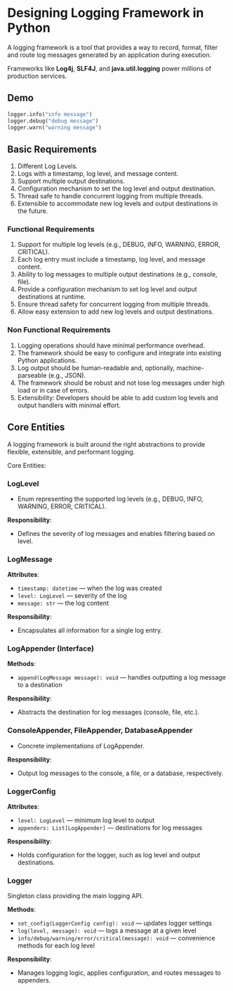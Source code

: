 # Designing Logging Framework in Python

A logging framework is a tool that provides a way to record, format, filter and route log messages generated by an application during execution.

Frameworks like **Log4j**, **SLF4J**, and **java.util.logging** power millions of production services.

## Demo

```python
logger.info("info message")
logger.debug("debug message")
logger.warn("warning message")
```

## Basic Requirements

1. Different Log Levels.
2. Logs with a timestamp, log level, and message content.
3. Support multiple output destinations.
4. Configuration mechanism to set the log level and output destination.
5. Thread safe to handle concurrent logging from multiple threads.
6. Extensible to accommodate new log levels and output destinations in the future.

### Functional Requirements

1. Support for multiple log levels (e.g., DEBUG, INFO, WARNING, ERROR, CRITICAL).
2. Each log entry must include a timestamp, log level, and message content.
3. Ability to log messages to multiple output destinations (e.g., console, file).
4. Provide a configuration mechanism to set log level and output destinations at runtime.
5. Ensure thread safety for concurrent logging from multiple threads.
6. Allow easy extension to add new log levels and output destinations.

### Non Functional Requirements

1. Logging operations should have minimal performance overhead.
2. The framework should be easy to configure and integrate into existing Python applications.
3. Log output should be human-readable and, optionally, machine-parseable (e.g., JSON).
4. The framework should be robust and not lose log messages under high load or in case of errors.
5. Extensibility: Developers should be able to add custom log levels and output handlers with minimal effort.

## Core Entities

A logging framework is built around the right abstractions to provide flexible, extensible, and performant logging.

Core Entities:

### LogLevel

- Enum representing the supported log levels (e.g., DEBUG, INFO, WARNING, ERROR, CRITICAL).

**Responsibility**:

- Defines the severity of log messages and enables filtering based on level.

### LogMessage

**Attributes**:

- `timestamp: datetime` — when the log was created
- `level: LogLevel` — severity of the log
- `message: str` — the log content

**Responsibility**:

- Encapsulates all information for a single log entry.

### LogAppender (Interface)

**Methods**:

- `append(LogMessage message): void` — handles outputting a log message to a destination

**Responsibility**:

- Abstracts the destination for log messages (console, file, etc.).

### ConsoleAppender, FileAppender, DatabaseAppender

- Concrete implementations of LogAppender.

**Responsibility**:

- Output log messages to the console, a file, or a database, respectively.

### LoggerConfig

**Attributes**:

- `level: LogLevel` — minimum log level to output
- `appenders: List[LogAppender]` — destinations for log messages

**Responsibility**:

- Holds configuration for the logger, such as log level and output destinations.

### Logger

Singleton class providing the main logging API.

**Methods**:

- `set_config(LoggerConfig config): void` — updates logger settings
- `log(level, message): void` — logs a message at a given level
- `info/debug/warning/error/critical(message): void` — convenience methods for each log level

**Responsibility**:

- Manages logging logic, applies configuration, and routes messages to appenders.
